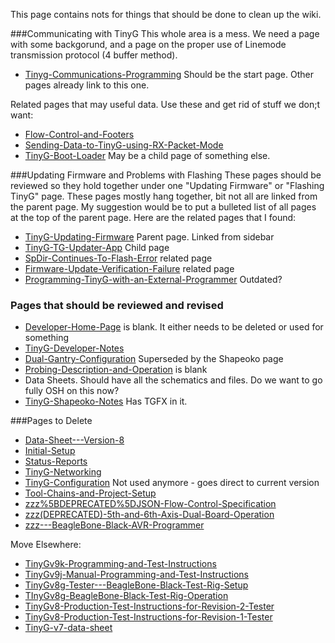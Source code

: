 This page contains nots for things that should be done to clean up the wiki.

###Communicating with TinyG
This whole area is a mess. We need a page with some backgorund, and a page on the proper use of Linemode transmission protocol (4 buffer method).
- [Tinyg-Communications-Programming](Tinyg-Communications-Programming) Should be the start page. Other pages already link to this one.

Related pages that may useful data. Use these and get rid of stuff we don;t want:
- [Flow-Control-and-Footers](Flow-Control-and-Footers)
- [Sending-Data-to-TinyG-using-RX-Packet-Mode](Sending-Data-to-TinyG-using-RX-Packet-Mode)
- [TinyG-Boot-Loader](TinyG-Boot-Loader) May be a child page of something else.

###Updating Firmware and Problems with Flashing
These pages should be reviewed so they hold together under one "Updating Firmware" or "Flashing TinyG" page. These pages mostly hang together, bit not all are linked from the parent page. My suggestion would be to put a bulleted list of all pages at the top of the parent page. Here are the related pages that I found:

- [TinyG-Updating-Firmware](TinyG-Updating-Firmware) Parent page. Linked from sidebar
- [TinyG-TG-Updater-App](TinyG-TG-Updater-App) Child page
- [SpDir-Continues-To-Flash-Error](SpDir-Continues-To-Flash-Error) related page
- [Firmware-Update-Verification-Failure](Firmware-Update-Verification-Failure) related page
- [Programming-TinyG-with-an-External-Programmer](Programming-TinyG-with-an-External-Programmer) Outdated?

### Pages that should be reviewed and revised
- [Developer-Home-Page](Developer-Home-Page) is blank. It either needs to be deleted or used for something 
- [TinyG-Developer-Notes](TinyG-Developer-Notes)
- [Dual-Gantry-Configuration](Dual-Gantry-Configuration) Superseded by the Shapeoko page
- [Probing-Description-and-Operation](Probing-Description-and-Operation) is blank
- Data Sheets. Should have all the schematics and files. Do we want to go fully OSH on this now?
- [TinyG-Shapeoko-Notes](TinyG-Shapeoko-Notes) Has TGFX in it.

###Pages to Delete
- [Data-Sheet---Version-8](Data-Sheet---Version-8)
- [Initial-Setup](Initial-Setup)
- [Status-Reports](Status-Reports)
- [TinyG-Networking](TinyG-Networking)
- [TinyG-Configuration](TinyG-Configuration) Not used anymore - goes direct to current version
- [Tool-Chains-and-Project-Setup](Tool-Chains-and-Project-Setup)
- [zzz%5BDEPRECATED%5DJSON-Flow-Control-Specification](zzz%5BDEPRECATED%5DJSON-Flow-Control-Specification)
- [zzz(DEPRECATED)-5th-and-6th-Axis-Dual-Board-Operation](zzz(DEPRECATED)-5th-and-6th-Axis-Dual-Board-Operation)
- [zzz---BeagleBone-Black-AVR-Programmer](zzz---BeagleBone-Black-AVR-Programmer)

Move Elsewhere:
- [TinyGv9k-Programming-and-Test-Instructions](TinyGv9k-Programming-and-Test-Instructions)
- [TinyGv9j-Manual-Programming-and-Test-Instructions](TinyGv9j-Manual-Programming-and-Test-Instructions)
- [TinyGv8g-Tester---BeagleBone-Black-Test-Rig-Setup](TinyGv8g-Tester---BeagleBone-Black-Test-Rig-Setup)
- [TInyGv8g-BeagleBone-Black-Test-Rig-Operation](TInyGv8g-BeagleBone-Black-Test-Rig-Operation)
- [TinyGv8-Production-Test-Instructions-for-Revision-2-Tester](TinyGv8-Production-Test-Instructions-for-Revision-2-Tester)
- [TinyGv8-Production-Test-Instructions-for-Revision-1-Tester](TinyGv8-Production-Test-Instructions-for-Revision-1-Tester)
- [TinyG-v7-data-sheet](TinyG-v7-data-sheet)
